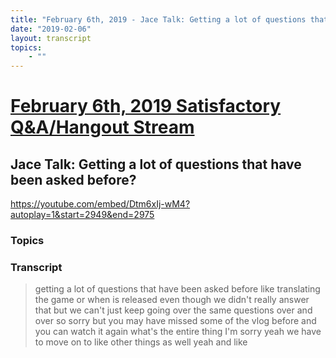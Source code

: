 ```yaml
---
title: "February 6th, 2019 - Jace Talk: Getting a lot of questions that have been asked before?"
date: "2019-02-06"
layout: transcript
topics:
    - ""
---
```

# [February 6th, 2019 Satisfactory Q&A/Hangout Stream](../2019-02-06.md)
## Jace Talk: Getting a lot of questions that have been asked before?
https://youtube.com/embed/Dtm6xIj-wM4?autoplay=1&start=2949&end=2975
### Topics


### Transcript

> getting a lot of questions that have
> been asked before like translating the
> game or when is released even though we
> didn't really answer that but we can't
> just keep going over the same questions
> over and over so sorry but you may have
> missed
> some of the vlog before and you can
> watch it again what's the entire thing
> I'm sorry yeah we have to move on to
> like other things as well yeah and like
